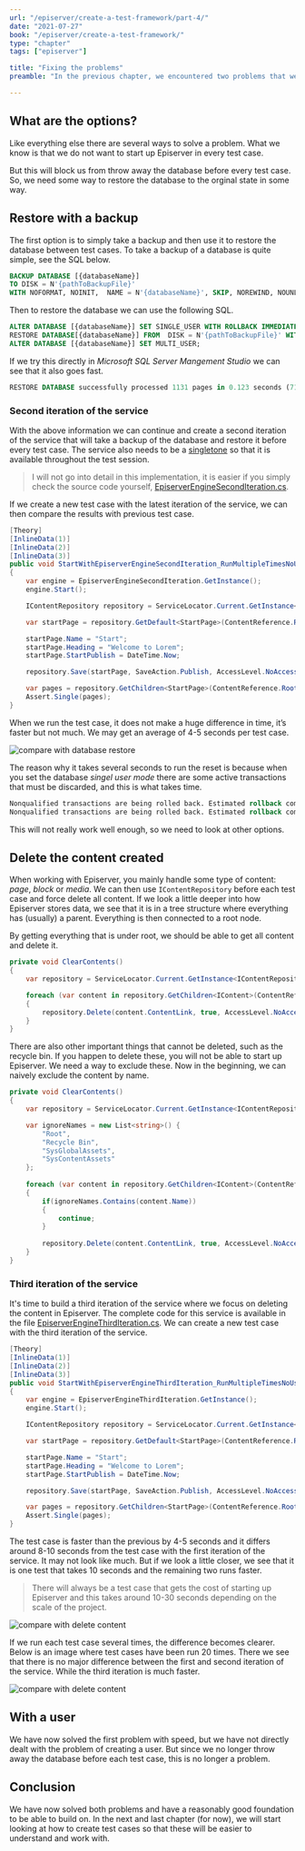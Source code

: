 ```yaml
---
url: "/episerver/create-a-test-framework/part-4/"
date: "2021-07-27"
book: "/episerver/create-a-test-framework/"
type: "chapter"
tags: ["episerver"]

title: "Fixing the problems"
preamble: "In the previous chapter, we encountered two problems that we need to fix. The biggest problem is that we can not create a user several times in the same test session and the other is the time it takes to run several test cases."

---
```


## What are the options?

Like everything else there are several ways to solve a problem. What we know is that we do not want to start up Episerver in every test case. 

But this will block us from throw away the database before every test case. So, we need some way to restore the database to the orginal state in some way.

## Restore with a backup

The first option is to simply take a backup and then use it to restore the database between test cases.  To take a backup of a database is quite simple, see the SQL below. 

```sql
BACKUP DATABASE [{databaseName}] 
TO DISK = N'{pathToBackupFile}' 
WITH NOFORMAT, NOINIT,  NAME = N'{databaseName}', SKIP, NOREWIND, NOUNLOAD,  STATS = 10
```

Then to restore the database we can use the following SQL.

```sql
ALTER DATABASE [{databaseName}] SET SINGLE_USER WITH ROLLBACK IMMEDIATE;
RESTORE DATABASE[{databaseName}] FROM  DISK = N'{pathToBackupFile}' WITH  FILE = 1, NOUNLOAD, REPLACE, STATS = 5
ALTER DATABASE [{databaseName}] SET MULTI_USER;
```

If we try this directly in _Microsoft SQL Server Mangement Studio_ we can see that it also goes fast.

```sql
RESTORE DATABASE successfully processed 1131 pages in 0.123 seconds (71.836 MB/sec).
```

### Second iteration of the service

With the above information we can continue and create a second iteration of the service that will take a backup of the database and restore it before every test case. The service also needs to be a [singletone](https://www.geeksforgeeks.org/singleton-design-pattern/) so that it is available throughout the test session.

> I will not go into detail in this implementation, it is easier if you simply check the source code yourself, [EpiserverEngineSecondIteration.cs](https://github.com/loremipsumdonec/episerver-testframework/blob/main/posts/create_a_test_framework/example/Lorem.Test/Services/EpiserverEngineSecondIteration.cs). 

If we create a new test case with the latest iteration of the service, we can then compare the results with previous test case.

```csharp
[Theory]
[InlineData(1)]
[InlineData(2)]
[InlineData(3)]
public void StartWithEpiserverEngineSecondIteration_RunMultipleTimesNoUser_SinglePageExists(int notUsed)
{
    var engine = EpiserverEngineSecondIteration.GetInstance();
    engine.Start();

    IContentRepository repository = ServiceLocator.Current.GetInstance<IContentRepository>();

    var startPage = repository.GetDefault<StartPage>(ContentReference.RootPage);

    startPage.Name = "Start";
    startPage.Heading = "Welcome to Lorem";
    startPage.StartPublish = DateTime.Now;

    repository.Save(startPage, SaveAction.Publish, AccessLevel.NoAccess);

    var pages = repository.GetChildren<StartPage>(ContentReference.RootPage);
    Assert.Single(pages);
}
```

When we run the test case, it does not make a huge difference in time, it’s faster but not much. We may get an average of 4-5 seconds per test case.

![compare with database restore](./resources/hunt_for_speed_compare_with_db_restore.png)

The reason why it takes several seconds to run the reset is because when you set the database _singel user mode_ there are some active transactions that must be discarded, and this is what takes time.

```sql
Nonqualified transactions are being rolled back. Estimated rollback completion: 0%.
Nonqualified transactions are being rolled back. Estimated rollback completion: 100%.
```

This will not really work well enough, so we need to look at other options.

## Delete the content created

When working with Episerver, you mainly handle some type of content: _page_, _block_ or _media_. We can then use `IContentRepository` before each test case and force delete all content. If we look a little deeper into how Episerver stores data, we see that it is in a tree structure where everything has (usually) a parent. Everything is then connected to a root node.

By getting everything that is under root, we should be able to get all content and delete it.

```csharp
private void ClearContents()
{
    var repository = ServiceLocator.Current.GetInstance<IContentRepository>();

    foreach (var content in repository.GetChildren<IContent>(ContentReference.RootPage))
    {
    	repository.Delete(content.ContentLink, true, AccessLevel.NoAccess);
	}	
}
```

There are also other important things that cannot be deleted, such as the recycle bin. If you happen to delete these, you will not be able to start up Episerver. We need a way to exclude these. Now in the beginning, we can naively exclude the content by name.

```csharp
private void ClearContents()
{
    var repository = ServiceLocator.Current.GetInstance<IContentRepository>();

    var ignoreNames = new List<string>() {
        "Root",
        "Recycle Bin",
        "SysGlobalAssets",
        "SysContentAssets"
    };
    
    foreach (var content in repository.GetChildren<IContent>(ContentReference.RootPage))
    {
        if(ignoreNames.Contains(content.Name))
        {
            continue;
        }
        
    	repository.Delete(content.ContentLink, true, AccessLevel.NoAccess);
	}	
}
```

### Third iteration of the service

It's time to build a third iteration of the service where we focus on deleting the content in Episerver. The complete code for this service is available in the file [EpiserverEngineThirdIteration.cs](https://github.com/loremipsumdonec/episerver-testframework/blob/main/posts/create_a_test_framework/example/Lorem.Test/Services/EpiserverEngineThirdIteration.cs). We can create a new test case with the third iteration of the service.

```csharp
[Theory]
[InlineData(1)]
[InlineData(2)]
[InlineData(3)]
public void StartWithEpiserverEngineThirdIteration_RunMultipleTimesNoUser_SinglePageExists(int notUsed)
{
    var engine = EpiserverEngineThirdIteration.GetInstance();
    engine.Start();

    IContentRepository repository = ServiceLocator.Current.GetInstance<IContentRepository>();

    var startPage = repository.GetDefault<StartPage>(ContentReference.RootPage);

    startPage.Name = "Start";
    startPage.Heading = "Welcome to Lorem";
    startPage.StartPublish = DateTime.Now;

    repository.Save(startPage, SaveAction.Publish, AccessLevel.NoAccess);

    var pages = repository.GetChildren<StartPage>(ContentReference.RootPage);
    Assert.Single(pages);
}
```

The test case is faster than the previous by 4-5 seconds and it differs around 8-10 seconds from the test case with the first iteration of the service. It may not look like much. But if we look a little closer, we see that it is one test that takes 10 seconds and the remaining two runs faster.

> There will always be a test case that gets the cost of starting up Episerver and this takes around 10-30 seconds depending on the scale of the project.

![compare with delete content](./resources/hunt_for_speed_compare_with_delete_content.png)

If we run each test case several times, the difference becomes clearer. Below is an image where test cases have been run 20 times. There we see that there is no major difference between the first and second iteration of the service. While the third iteration is much faster.

![compare with delete content](./resources/hunt_for_speed_20_times.png)

## With a user

We have now solved the first problem with speed, but we have not directly dealt with the problem of creating a user. But since we no longer throw away the database before each test case, this is no longer a problem.

## Conclusion

We have now solved both problems and have a reasonably good foundation to be able to build on. In the next and last chapter (for now), we will start looking at how to create test cases so that these will be easier to understand and work with.

